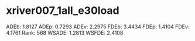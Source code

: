 # xriver007_1all_e30load

ADEb: 1.8127
ADEp: 0.7293
ADEv: 2.2975
FDEb: 3.4434
FDEp: 1.4104
FDEv: 4.1761
Rank: 568
WSADE: 1.2813
WSFDE: 2.4108